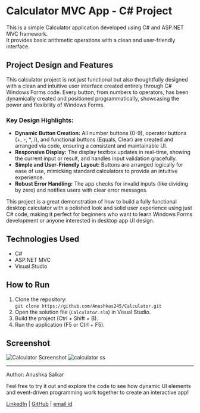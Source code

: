 # Calculator MVC App - C# Project

This is a simple Calculator application developed using C# and ASP.NET MVC framework.  
It provides basic arithmetic operations with a clean and user-friendly interface.

## Project Design and Features
This calculator project is not just functional but also thoughtfully designed with a clean and intuitive user interface created entirely through C# Windows Forms code. Every button, from numbers to operators, has been dynamically created and positioned programmatically, showcasing the power and flexibility of Windows Forms.

### Key Design Highlights:
- **Dynamic Button Creation:** All number buttons (0-9), operator buttons (+, -, *, /), and functional buttons (Equals, Clear) are created and arranged via code, ensuring a consistent and maintainable UI.
- **Responsive Display:** The display textbox updates in real-time, showing the current input or result, and handles input validation gracefully.
- **Simple and User-Friendly Layout:** Buttons are arranged logically for ease of use, mimicking standard calculators to provide an intuitive experience.
- **Robust Error Handling:** The app checks for invalid inputs (like dividing by zero) and notifies users with clear error messages.

This project is a great demonstration of how to build a fully functional desktop calculator with a polished look and solid user experience using just C# code, making it perfect for beginners who want to learn Windows Forms development or anyone interested in desktop app UI design.

## Technologies Used

- C#  
- ASP.NET MVC  
- Visual Studio  

## How to Run

1. Clone the repository:  
   `git clone https://github.com/Anushkas245/Calculator.git`  
2. Open the solution file (`Calculator.sln`) in Visual Studio.  
3. Build the project (Ctrl + Shift + B).  
4. Run the application (F5 or Ctrl + F5).  

## Screenshot

![Calculator Screenshot](https://via.placeholder.com/400x300.png?text=Calculator+Screenshot)
![calculator ss](https://github.com/user-attachments/assets/52588ff7-2789-4257-852a-7a53c55701ea)

---

Author: Anushka Salkar 

Feel free to try it out and explore the code to see how dynamic UI elements and event-driven programming work together to create an interactive app!

[LinkedIn](https://www.linkedin.com/in/anushkas245) | [GitHub](https://github.com/Anushkas245) | [email id](anushkasalkar245@gmail.com)
